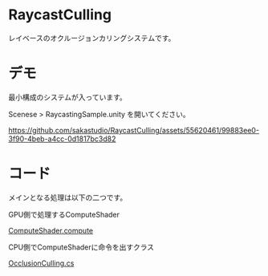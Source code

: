 # RaycastCulling

レイベースのオクルージョンカリングシステムです。

# デモ

最小構成のシステムが入っています。

Scenese > RaycastingSample.unity を開いてください。

https://github.com/sakastudio/RaycastCulling/assets/55620461/99883ee0-3f90-4beb-a4cc-0d1817bc3d82

# コード

メインとなる処理は以下の二つです。

GPU側で処理するComputeShader

[ComputeShader.compute](https://github.com/sakastudio/RaycastCulling/blob/master/Assets/RaycastCulling/Script/BoundingBoxRayChecker.compute)

CPU側でComputeShaderに命令を出すクラス

[OcclusionCulling.cs](https://github.com/sakastudio/RaycastCulling/blob/master/Assets/RaycastCulling/Script/OcclusionCulling.cs)

